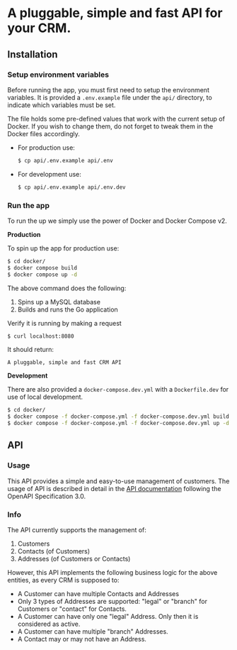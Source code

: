 # A pluggable, simple and fast API for your CRM.

## Installation

### Setup environment variables

Before running the app, you must first need to setup the environment variables. 
It is provided a `.env.example` file under the `api/` directory, to indicate which variables must be set. 

The file holds some pre-defined values that work with the current setup of Docker. If you wish to change them, do not forget to tweak them in the Docker files accordingly.


* For production use:
    ```bash
    $ cp api/.env.example api/.env
    ```

* For development use:
    ```bash
    $ cp api/.env.example api/.env.dev
    ```

### Run the app

To run the up we simply use the power of Docker and Docker Compose v2.

**Production**

To spin up the app for production use:

```bash
$ cd docker/
$ docker compose build
$ docker compose up -d
```

The above command does the following:

1. Spins up a MySQL database
2. Builds and runs the Go application

Verify it is running by making a request

```bash
$ curl localhost:8080
```

It should return:

```text
A pluggable, simple and fast CRM API
```

**Development**

There are also provided a `docker-compose.dev.yml` with a `Dockerfile.dev` for use of local development.

```bash
$ cd docker/
$ docker compose -f docker-compose.yml -f docker-compose.dev.yml build
$ docker compose -f docker-compose.yml -f docker-compose.dev.yml up -d
```

## API

### Usage
This API provides a simple and easy-to-use management of customers. 
The usage of API is described in detail in the [API documentation](swagger/openapi.yaml) following the OpenAPI Specification 3.0.

### Info
The API currently supports the management of:

1. Customers
2. Contacts (of Customers)
3. Addresses (of Customers or Contacts)

However, this API implements the following business logic for the above entities, as every CRM is supposed to:

* A Customer can have multiple Contacts and Addresses
* Only 3 types of Addresses are supported: "legal" or "branch" for Customers or "contact" for Contacts.
* A Customer can have only one "legal" Address. Only then it is considered as active.
* A Customer can have multiple "branch" Addresses.
* A Contact may or may not have an Address.

